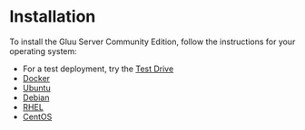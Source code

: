 # Installation 

To install the Gluu Server Community Edition, follow the instructions for your operating system:

- For a test deployment, try the [Test Drive](./test-drive.md)
- [Docker](./install-docker.md)
- [Ubuntu](./install-ubuntu.md)
- [Debian](./install-debian.md)
- [RHEL](./install-rhel.md)
- [CentOS](./install-centos.md)
